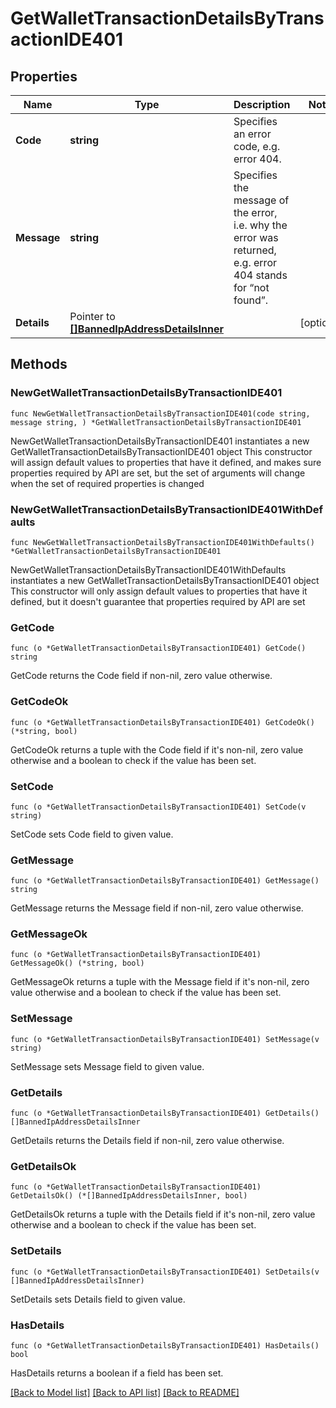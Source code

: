 # GetWalletTransactionDetailsByTransactionIDE401

## Properties

Name | Type | Description | Notes
------------ | ------------- | ------------- | -------------
**Code** | **string** | Specifies an error code, e.g. error 404. | 
**Message** | **string** | Specifies the message of the error, i.e. why the error was returned, e.g. error 404 stands for “not found”. | 
**Details** | Pointer to [**[]BannedIpAddressDetailsInner**](BannedIpAddressDetailsInner.md) |  | [optional] 

## Methods

### NewGetWalletTransactionDetailsByTransactionIDE401

`func NewGetWalletTransactionDetailsByTransactionIDE401(code string, message string, ) *GetWalletTransactionDetailsByTransactionIDE401`

NewGetWalletTransactionDetailsByTransactionIDE401 instantiates a new GetWalletTransactionDetailsByTransactionIDE401 object
This constructor will assign default values to properties that have it defined,
and makes sure properties required by API are set, but the set of arguments
will change when the set of required properties is changed

### NewGetWalletTransactionDetailsByTransactionIDE401WithDefaults

`func NewGetWalletTransactionDetailsByTransactionIDE401WithDefaults() *GetWalletTransactionDetailsByTransactionIDE401`

NewGetWalletTransactionDetailsByTransactionIDE401WithDefaults instantiates a new GetWalletTransactionDetailsByTransactionIDE401 object
This constructor will only assign default values to properties that have it defined,
but it doesn't guarantee that properties required by API are set

### GetCode

`func (o *GetWalletTransactionDetailsByTransactionIDE401) GetCode() string`

GetCode returns the Code field if non-nil, zero value otherwise.

### GetCodeOk

`func (o *GetWalletTransactionDetailsByTransactionIDE401) GetCodeOk() (*string, bool)`

GetCodeOk returns a tuple with the Code field if it's non-nil, zero value otherwise
and a boolean to check if the value has been set.

### SetCode

`func (o *GetWalletTransactionDetailsByTransactionIDE401) SetCode(v string)`

SetCode sets Code field to given value.


### GetMessage

`func (o *GetWalletTransactionDetailsByTransactionIDE401) GetMessage() string`

GetMessage returns the Message field if non-nil, zero value otherwise.

### GetMessageOk

`func (o *GetWalletTransactionDetailsByTransactionIDE401) GetMessageOk() (*string, bool)`

GetMessageOk returns a tuple with the Message field if it's non-nil, zero value otherwise
and a boolean to check if the value has been set.

### SetMessage

`func (o *GetWalletTransactionDetailsByTransactionIDE401) SetMessage(v string)`

SetMessage sets Message field to given value.


### GetDetails

`func (o *GetWalletTransactionDetailsByTransactionIDE401) GetDetails() []BannedIpAddressDetailsInner`

GetDetails returns the Details field if non-nil, zero value otherwise.

### GetDetailsOk

`func (o *GetWalletTransactionDetailsByTransactionIDE401) GetDetailsOk() (*[]BannedIpAddressDetailsInner, bool)`

GetDetailsOk returns a tuple with the Details field if it's non-nil, zero value otherwise
and a boolean to check if the value has been set.

### SetDetails

`func (o *GetWalletTransactionDetailsByTransactionIDE401) SetDetails(v []BannedIpAddressDetailsInner)`

SetDetails sets Details field to given value.

### HasDetails

`func (o *GetWalletTransactionDetailsByTransactionIDE401) HasDetails() bool`

HasDetails returns a boolean if a field has been set.


[[Back to Model list]](../README.md#documentation-for-models) [[Back to API list]](../README.md#documentation-for-api-endpoints) [[Back to README]](../README.md)


